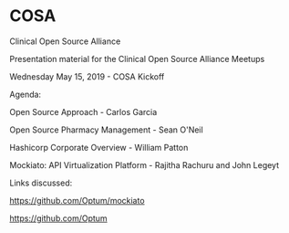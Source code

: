 # COSA
Clinical Open Source Alliance

Presentation material for the Clinical Open Source Alliance Meetups

Wednesday May 15, 2019 - COSA Kickoff

Agenda:

Open Source Approach - Carlos Garcia

Open Source Pharmacy Management - Sean O'Neil

Hashicorp Corporate Overview - William Patton

Mockiato: API Virtualization Platform - Rajitha Rachuru and John Legeyt


Links discussed:

https://github.com/Optum/mockiato

https://github.com/Optum

